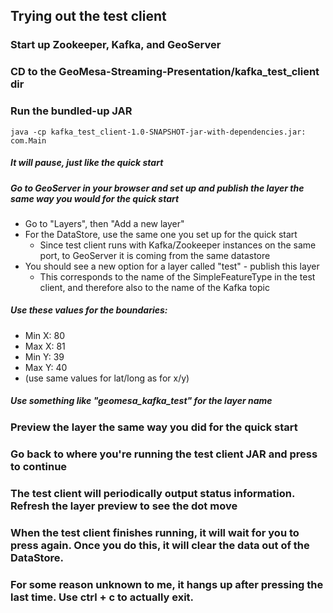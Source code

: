## Trying out the test client

### Start up Zookeeper, Kafka, and GeoServer

### CD to the GeoMesa-Streaming-Presentation/kafka_test_client dir

### Run the bundled-up JAR
``` java -cp kafka_test_client-1.0-SNAPSHOT-jar-with-dependencies.jar: com.Main ```
##### It will pause, just like the quick start
##### Go to GeoServer in your browser and set up and publish the layer the same way you would for the quick start
  * Go to "Layers", then "Add a new layer"
  * For the DataStore, use the same one you set up for the quick start
    * Since test client runs with Kafka/Zookeeper instances on the same port, to GeoServer it is coming from the same datastore
  * You should see a new option for a layer called "test" - publish this layer
    * This corresponds to the name of the SimpleFeatureType in the test client, and therefore also to the name of the Kafka topic
##### Use these values for the boundaries:
  * Min X: 80
  * Max X: 81
  * Min Y: 39
  * Max Y: 40
  * (use same values for lat/long as for x/y)
##### Use something like "geomesa_kafka_test" for the layer name

### Preview the layer the same way you did for the quick start

### Go back to where you're running the test client JAR and press <enter> to continue

### The test client will periodically output status information. Refresh the layer preview to see the dot move

### When the test client finishes running, it will wait for you to press <enter> again. Once you do this, it will clear the data out of the DataStore.

### For some reason unknown to me, it hangs up after pressing <enter> the last time. Use ctrl + c to actually exit.
